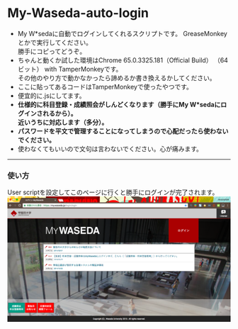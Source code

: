 # My-Waseda-auto-login

* My W*sedaに自動でログインしてくれるスクリプトです。
GreaseMonkeyとかで実行してください。  
勝手にコピってどうぞ。
* ちゃんと動くか試した環境はChrome 65.0.3325.181（Official Build） （64 ビット） with TamperMonkeyです。  
その他のやり方で動かなかったら諦めるか書き換えるかしてください。  
* ここに貼ってあるコードはTamperMonkeyで使ったやつです。  
* 便宜的に.jsにしてます。
* **仕様的に科目登録・成績照会がしんどくなります（勝手にMy W*sedaにログインされるから）。<br>近いうちに対応します（多分）。**
  <br>
* **パスワードを平文で管理することになってしまうので心配だったら使わないでください。**
* 使わなくてもいいので文句は言わないでください。心が痛みます。

----

### 使い方

User scriptを設定してこのページに行くと勝手にログインが完了されます。
![まじでむり](https://github.com/aosa4054/My-Waseda-auto-login/blob/master/images/loginlogin.jpg)
